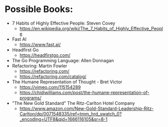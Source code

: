 # Possible Books:  

- 7 Habits of Highly Effective People: Steven Covey  
  - https://en.wikipedia.org/wiki/The_7_Habits_of_Highly_Effective_People  
- Fast AI
  - https://www.fast.ai/  
- Headfirst Go
  - https://headfirstgo.com/  
- The Go Programming Language: Allen Donnagan  
- Refactoring: Martin Fowler  
  - https://refactoring.com/  
  - https://refactoring.com/catalog/  
- The Humane Representation of Thought - Bret Victor  
  - https://vimeo.com/115154289  
  - https://chidiwilliams.com/post/the-humane-representation-of-programs/  
- "The New Gold Standard" The Ritz-Carlton Hotel Company  
  - https://www.amazon.com/New-Gold-Standard-Leadership-Ritz-Carlton/dp/0071548335/ref=tmm_hrd_swatch_0?_encoding=UTF8&qid=1666116105&sr=8-1  
